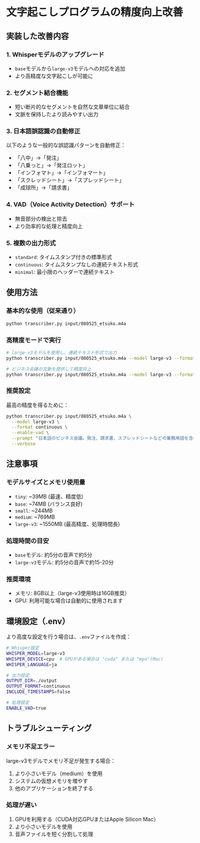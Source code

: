 # 文字起こしプログラムの精度向上改善

## 実装した改善内容

### 1. Whisperモデルのアップグレード
- `base`モデルから`large-v3`モデルへの対応を追加
- より高精度な文字起こしが可能に

### 2. セグメント結合機能
- 短い断片的なセグメントを自然な文章単位に結合
- 文脈を保持したより読みやすい出力

### 3. 日本語誤認識の自動修正
以下のような一般的な誤認識パターンを自動修正：
- 「八中」→「発注」
- 「八乗っと」→「発注ロット」
- 「インフォマト」→「インフォマート」
- 「スクレッドシート」→「スプレッドシート」
- 「成球所」→「請求書」

### 4. VAD（Voice Activity Detection）サポート
- 無音部分の検出と除去
- より効率的な処理と精度向上

### 5. 複数の出力形式
- `standard`: タイムスタンプ付きの標準形式
- `continuous`: タイムスタンプなしの連続テキスト形式
- `minimal`: 最小限のヘッダーで連続テキスト

## 使用方法

### 基本的な使用（従来通り）
```bash
python transcriber.py input/080525_etsuko.m4a
```

### 高精度モードで実行
```bash
# large-v3モデルを使用し、連続テキスト形式で出力
python transcriber.py input/080525_etsuko.m4a --model large-v3 --format continuous --enable-vad

# ビジネス会議の文脈を提供して精度向上
python transcriber.py input/080525_etsuko.m4a --model large-v3 --format continuous --prompt "ビジネス会議の議事録。インフォマート、スプレッドシート、発注などの業務用語を含む。"
```

### 推奨設定
最高の精度を得るために：
```bash
python transcriber.py input/080525_etsuko.m4a \
  --model large-v3 \
  --format continuous \
  --enable-vad \
  --prompt "日本語のビジネス会議。発注、請求書、スプレッドシートなどの業務用語を含む。" \
  --verbose
```

## 注意事項

### モデルサイズとメモリ使用量
- `tiny`: ~39MB (最速、精度低)
- `base`: ~74MB (バランス良好)
- `small`: ~244MB
- `medium`: ~769MB
- `large-v3`: ~1550MB (最高精度、処理時間長)

### 処理時間の目安
- `base`モデル: 約5分の音声で約5分
- `large-v3`モデル: 約5分の音声で約15-20分

### 推奨環境
- メモリ: 8GB以上（large-v3使用時は16GB推奨）
- GPU: 利用可能な場合は自動的に使用されます

## 環境設定（.env）

より高度な設定を行う場合は、`.env`ファイルを作成：

```bash
# Whisper設定
WHISPER_MODEL=large-v3
WHISPER_DEVICE=cpu  # GPUがある場合は "cuda" または "mps"(Mac)
WHISPER_LANGUAGE=ja

# 出力設定
OUTPUT_DIR=./output
OUTPUT_FORMAT=continuous
INCLUDE_TIMESTAMPS=false

# 処理設定
ENABLE_VAD=true
```

## トラブルシューティング

### メモリ不足エラー
large-v3モデルでメモリ不足が発生する場合：
1. より小さいモデル（medium）を使用
2. システムの仮想メモリを増やす
3. 他のアプリケーションを終了する

### 処理が遅い
1. GPUを利用する（CUDA対応GPUまたはApple Silicon Mac）
2. より小さいモデルを使用
3. 音声ファイルを短く分割して処理